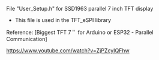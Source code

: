 File "User_Setup.h" for SSD1963 parallel 7 inch TFT display

- This file is used in the TFT_eSPI library

Reference:
[Biggest TFT 7＂ for Arduino or ESP32 - Parallel Communication]

https://www.youtube.com/watch?v=ZjPZcyIQFhw